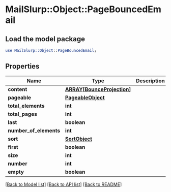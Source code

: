 # MailSlurp::Object::PageBouncedEmail

## Load the model package
```perl
use MailSlurp::Object::PageBouncedEmail;
```

## Properties
Name | Type | Description | Notes
------------ | ------------- | ------------- | -------------
**content** | [**ARRAY[BounceProjection]**](BounceProjection) |  | [optional] 
**pageable** | [**PageableObject**](PageableObject) |  | [optional] 
**total_elements** | **int** |  | 
**total_pages** | **int** |  | 
**last** | **boolean** |  | [optional] 
**number_of_elements** | **int** |  | [optional] 
**sort** | [**SortObject**](SortObject) |  | [optional] 
**first** | **boolean** |  | [optional] 
**size** | **int** |  | [optional] 
**number** | **int** |  | [optional] 
**empty** | **boolean** |  | [optional] 

[[Back to Model list]](../README#documentation-for-models) [[Back to API list]](../README#documentation-for-api-endpoints) [[Back to README]](../README)


